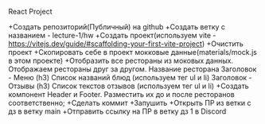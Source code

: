 React Project 

+Создать репозиторий(Публичный) на github
+Создать ветку с названием - lecture-1/hw
+Создать проект(используем vite - https://vitejs.dev/guide/#scaffolding-your-first-vite-project)
+Очистить проект
+Скопировать себе в проект мокковые данные(materials/mock.js в этом проекте)
+Отобразить все рестораны из моковых данных. Отображаем рестораны друг за другом.
    Название ресторана
    Заголовок - Меню (h3)
    Список названий блюд (используем тег ul и li)
    Заголовок - Отзывы (h3)
    Список текстов отзывов (используем тег ul и li)
+Создать компонент Header и Footer. Разместить их до и после ресторанов соответственно;
+Сделать коммит
+Запушить
+Открыть ПР из ветки с дз в ветку main
+Отправить ссылку на ПР в ветку дз 1 в Discord
